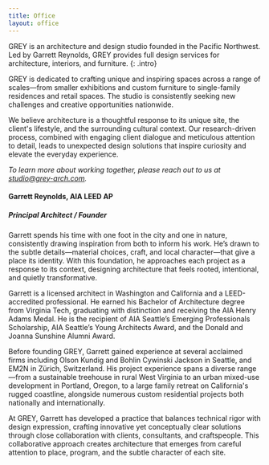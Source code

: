 ```yaml
---
title: Office
layout: office
---
```


GREY is an architecture and design studio founded in the Pacific Northwest. Led by Garrett Reynolds, GREY provides full design services for architecture, interiors, and furniture.
{: .intro}

GREY is dedicated to crafting unique and inspiring spaces across a range of scales—from smaller exhibitions and custom furniture to single-family residences and retail spaces. The studio is consistently seeking new challenges and creative opportunities nationwide. 

We believe architecture is a thoughtful response to its unique site, the client's lifestyle, and the surrounding cultural context. Our research-driven process, combined with engaging client dialogue and meticulous attention to detail, leads to unexpected design solutions that inspire curiosity and elevate the everyday experience.

*To learn more about working together, please reach out to us at [studio@grey-arch.com](mailto:studio@grey-arch.com).*

#### Garrett Reynolds, AIA LEED AP
##### Principal Architect / Founder

Garrett spends his time with one foot in the city and one in nature, consistently drawing inspiration from both to inform his work. He’s drawn to the subtle details—material choices, craft, and local character—that give a place its identity. With this foundation, he approaches each project as a response to its context, designing architecture that feels rooted, intentional, and quietly transformative. 

Garrett is a licensed architect in Washington and California and a LEED-accredited professional. He earned his Bachelor of Architecture degree from Virginia Tech, graduating with distinction and receiving the AIA Henry Adams Medal. He is the recipient of AIA Seattle’s Emerging Professionals Scholarship, AIA Seattle’s Young Architects Award, and the Donald and Joanna Sunshine Alumni Award.

Before founding GREY, Garrett gained experience at several acclaimed firms including Olson Kundig and Bohlin Cywinski Jackson in Seattle, and EM2N in Zürich, Switzerland. His project experience spans a diverse range—from a sustainable treehouse in rural West Virginia to an urban mixed-use development in Portland, Oregon, to a large family retreat on California's rugged coastline, alongside numerous custom residential projects both nationally and internationally.

At GREY, Garrett has developed a practice that balances technical rigor with design expression, crafting innovative yet conceptually clear solutions through close collaboration with clients, consultants, and craftspeople. This collaborative approach creates architecture that emerges from careful attention to place, program, and the subtle character of each site.
